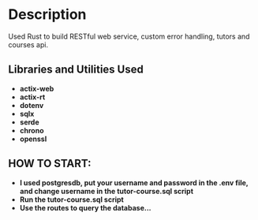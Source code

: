 <h1>Description</h1>
Used Rust to build RESTful web service, custom error handling, tutors and courses api.

<br />

<h2>Libraries and Utilities Used</h2>

-   <b>actix-web</b>
-   <b>actix-rt</b>
-   <b>dotenv</b>
-   <b>sqlx</b>
-   <b>serde</b>
-   <b>chrono</b>
-   <b>openssl</b>

<h2>HOW TO START:</h2>

-   <b>I used postgresdb, put your username and password in the .env file, and change username in the tutor-course.sql script</b>
-   <b>Run the tutor-course.sql script</b>
-   <b>Use the routes to query the database...</b>

